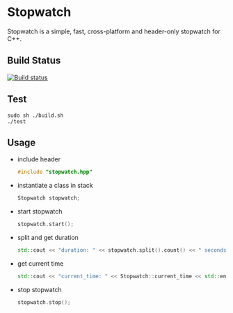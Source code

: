 # Stopwatch

Stopwatch is a simple, fast, cross-platform and header-only stopwatch for C++.

## Build Status

[![Build status](https://ci.appveyor.com/api/projects/status/9k2i690w70l4p64e?svg=true)](https://ci.appveyor.com/project/lishiyu/stopwatch)

## Test

```shell
sudo sh ./build.sh
./test
```

## Usage

- include header

  ```cpp
  #include "stopwatch.hpp"
  ```

- instantiate a class in stack

  ```cpp
  Stopwatch stopwatch;
  ```

- start stopwatch

  ```cpp
  stopwatch.start();
  ```

- split and get duration

  ```cpp
  std::cout << "duration: " << stopwatch.split().count() << " seconds" << std::endl;
  ```

- get current time

  ```cpp
  std::cout << "current_time: " << Stopwatch::current_time << std::endl;
  ```

- stop stopwatch

  ```cpp
  stopwatch.stop();
  ```